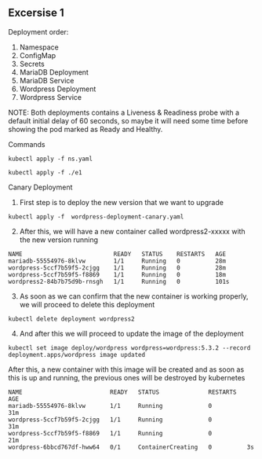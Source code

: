 Excersise 1
-----------

Deployment order:

1. Namespace
2. ConfigMap
3. Secrets
4. MariaDB Deployment
5. MariaDB Service
6. Wordpress Deployment
7. Wordpress Service

NOTE: Both deployments contains a Liveness & Readiness probe with a default initial delay of 60 seconds,
so maybe it will need some time before showing the pod marked as Ready and Healthy.

Commands
```
kubectl apply -f ns.yaml

kubectl apply -f ./e1
```

Canary Deployment

1. First step is to deploy the new version that we want to upgrade
```
kubectl apply -f  wordpress-deployment-canary.yaml
```

2. After this, we will have a new container called wordpress2-xxxxx with the new version running
```
NAME                          READY   STATUS    RESTARTS   AGE
mariadb-55554976-8klvw        1/1     Running   0          28m
wordpress-5ccf7b59f5-2cjgg    1/1     Running   0          28m
wordpress-5ccf7b59f5-f8869    1/1     Running   0          18m
wordpress2-84b7b75d9b-rnsgh   1/1     Running   0          101s
```

3. As soon as we can confirm that the new container is working properly, we will proceed to delete this deployment
```
kubectl delete deployment wordpress2
```

4. And after this we will proceed to update the image of the deployment
```
kubectl set image deploy/wordpress wordpress=wordpress:5.3.2 --record
deployment.apps/wordpress image updated
```
After this, a new container with this image will be created and as soon as this is up and running, the previous ones
will be destroyed by kubernetes
```
NAME                         READY   STATUS              RESTARTS   AGE
mariadb-55554976-8klvw       1/1     Running             0          31m
wordpress-5ccf7b59f5-2cjgg   1/1     Running             0          31m
wordpress-5ccf7b59f5-f8869   1/1     Running             0          21m
wordpress-6bbcd767df-hww64   0/1     ContainerCreating   0          3s
```
